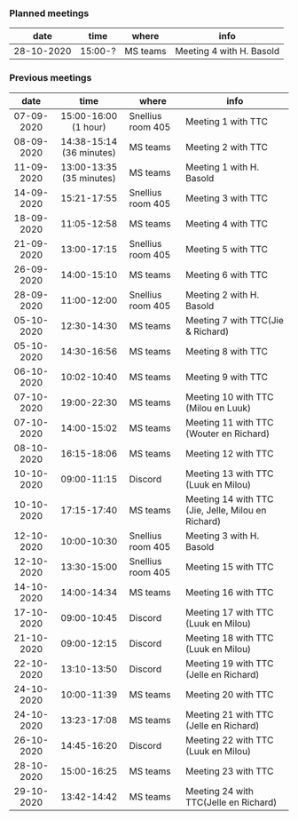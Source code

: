 ### Planned meetings
| date | time | where | info |
|:-:|:-:|---|---|
|28-10-2020 | 15:00-? | MS teams | Meeting 4 with H. Basold |

### Previous meetings
| date | time | where | info |
|:-:|:-:|---|---|
|07-09-2020 | 15:00-16:00 (1 hour) | Snellius room 405 | Meeting 1 with TTC |
|08-09-2020 | 14:38-15:14 (36 minutes) | MS teams | Meeting 2 with TTC |
|11-09-2020 | 13:00-13:35 (35 minutes) | MS teams | Meeting 1 with H. Basold |
|14-09-2020 | 15:21-17:55 | Snellius room 405 | Meeting 3 with TTC |
|18-09-2020 | 11:05-12:58 | MS teams | Meeting 4 with TTC |
|21-09-2020 | 13:00-17:15 | Snellius room 405 | Meeting 5 with TTC |
|26-09-2020 | 14:00-15:10 | MS teams | Meeting 6 with TTC |
|28-09-2020 | 11:00-12:00 | Snellius room 405 | Meeting 2 with H. Basold |
|05-10-2020 | 12:30-14:30 | MS teams | Meeting 7 with TTC(Jie & Richard) |
|05-10-2020 | 14:30-16:56 | MS teams | Meeting 8 with TTC |
|06-10-2020 | 10:02-10:40 | MS teams | Meeting 9 with TTC |
|07-10-2020 | 19:00-22:30 | MS teams | Meeting 10 with TTC (Milou en Luuk) |
|07-10-2020 | 14:00-15:02 | MS teams | Meeting 11 with TTC (Wouter en Richard) |
|08-10-2020 | 16:15-18:06 | MS teams | Meeting 12 with TTC |
|10-10-2020 | 09:00-11:15 | Discord | Meeting 13 with TTC (Luuk en Milou) |
|10-10-2020 | 17:15-17:40 | MS teams | Meeting 14 with TTC (Jie, Jelle, Milou en Richard) |
|12-10-2020 | 10:00-10:30 | Snellius room 405 | Meeting 3 with H. Basold |
|12-10-2020 | 13:30-15:00 | Snellius room 405 | Meeting 15 with TTC |
|14-10-2020 | 14:00-14:34 | MS teams | Meeting 16 with TTC |
|17-10-2020 | 09:00-10:45 | Discord | Meeting 17 with TTC (Luuk en Milou) |
|21-10-2020 | 09:00-12:15 | Discord | Meeting 18 with TTC (Luuk en Milou) |
|22-10-2020 | 13:10-13:50 | Discord | Meeting 19 with TTC (Jelle en Richard)|
|24-10-2020 | 10:00-11:39 | MS teams | Meeting 20 with TTC |
|24-10-2020 | 13:23-17:08 | MS teams | Meeting 21 with TTC (Jelle en Richard)|
|26-10-2020 | 14:45-16:20 | Discord | Meeting 22 with TTC (Luuk en Milou) |
|28-10-2020 | 15:00-16:25 | MS teams | Meeting 23 with TTC |
|29-10-2020 | 13:42-14:42 | MS teams | Meeting 24 with TTC(Jelle en Richard) |
